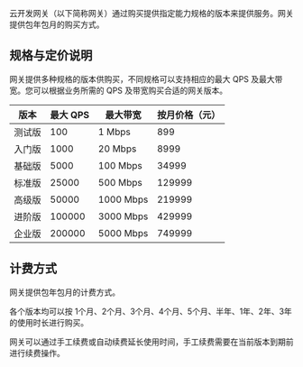 

云开发网关（以下简称网关）通过购买提供指定能力规格的版本来提供服务。网关提供包年包月的购买方式。

## 规格与定价说明

网关提供多种规格的版本供购买，不同规格可以支持相应的最大 QPS 及最大带宽。您可以根据业务所需的 QPS 及带宽购买合适的网关版本。

<table>
<thead>
<tr>
<th>版本</th>
<th>最大 QPS</th>
<th>最大带宽</th>
<th>按月价格（元）</th>
</tr>
</thead>
<tbody><tr>
<td>测试版</td>
<td>100</td>
<td>1 Mbps</td>
<td>899</td>
</tr>
<tr>
<td>入门版</td>
<td>1000</td>
<td>20 Mbps</td>
<td>8999</td>
</tr>
<tr>
<td>基础版</td>
<td>5000</td>
<td>100 Mbps</td>
<td>34999</td>
</tr>
<tr>
<td>标准版</td>
<td>25000</td>
<td>500 Mbps</td>
<td>129999</td>
</tr>
<tr>
<td>高级版</td>
<td>50000</td>
<td>1000 Mbps</td>
<td>219999</td>
</tr>
<tr>
<td>进阶版</td>
<td>100000</td>
<td>3000 Mbps</td>
<td>429999</td>
</tr>
<tr>
<td>企业版</td>
<td>200000</td>
<td>5000 Mbps</td>
<td>749999</td>
</tr>
</tbody></table>

## 计费方式

网关提供包年包月的计费方式。

各个版本均可以按 1个月、2个月、3个月、4个月、5个月、半年、1年、2年、3年的使用时长进行购买。

网关可以通过手工续费或自动续费延长使用时间，手工续费需要在当前版本到期前进行续费操作。
